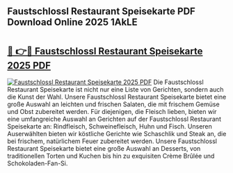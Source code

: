 ## Faustschlossl Restaurant Speisekarte PDF Download Online 2025 1AkLE

# <h2><a href="http://gcc24v0.nevu.top/?p=Faustschlossl+Restaurant+Speisekarte">🔗 👉🔴 Faustschlossl Restaurant Speisekarte 2025 PDF</a></h2>

[![Faustschlossl Restaurant Speisekarte 2025 PDF](https://i.imgur.com/dBaPXMq.png)](http://gcc24v0.nevu.top/?p=Faustschlossl+Restaurant+Speisekarte)
Die Faustschlossl Restaurant Speisekarte ist nicht nur eine Liste von Gerichten, sondern auch die Kunst der Wahl. Unsere Faustschlossl Restaurant Speisekarte bietet eine große Auswahl an leichten und frischen Salaten, die mit frischem Gemüse und Obst zubereitet werden. Für diejenigen, die Fleisch lieben, bieten wir eine umfangreiche Auswahl an Gerichten auf der Faustschlossl Restaurant Speisekarte an: Rindfleisch, Schweinefleisch, Huhn und Fisch. Unseren Auserwählten bieten wir köstliche Gerichte wie Schaschlik und Steak an, die bei frischem, natürlichem Feuer zubereitet werden. Unsere Faustschlossl Restaurant Speisekarte bietet eine große Auswahl an Desserts, von traditionellen Torten und Kuchen bis hin zu exquisiten Crème Brûlée und Schokoladen-Fan-Si.
